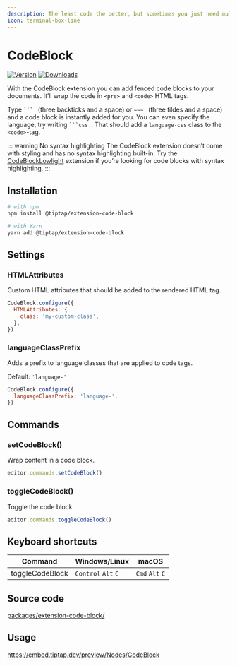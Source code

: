 ```yaml
---
description: The least code the better, but sometimes you just need multiple lines.
icon: terminal-box-line
---
```


# CodeBlock
[![Version](https://img.shields.io/npm/v/@tiptap/extension-code-block.svg?label=version)](https://www.npmjs.com/package/@tiptap/extension-code-block)
[![Downloads](https://img.shields.io/npm/dm/@tiptap/extension-code-block.svg)](https://npmcharts.com/compare/@tiptap/extension-code-block?minimal=true)

With the CodeBlock extension you can add fenced code blocks to your documents. It’ll wrap the code in `<pre>` and `<code>` HTML tags.

Type <code>&grave;&grave;&grave;&nbsp;</code> (three backticks and a space) or <code>&Tilde;&Tilde;&Tilde;&nbsp;</code> (three tildes and a space) and a code block is instantly added for you. You can even specify the language, try writing <code>&grave;&grave;&grave;css&nbsp;</code>. That should add a `language-css` class to the `<code>`-tag.

::: warning No syntax highlighting
The CodeBlock extension doesn’t come with styling and has no syntax highlighting built-in. Try the [CodeBlockLowlight](/api/nodes/code-block-lowlight) extension if you’re looking for code blocks with syntax highlighting.
:::

## Installation
```bash
# with npm
npm install @tiptap/extension-code-block

# with Yarn
yarn add @tiptap/extension-code-block
```

## Settings

### HTMLAttributes
Custom HTML attributes that should be added to the rendered HTML tag.

```js
CodeBlock.configure({
  HTMLAttributes: {
    class: 'my-custom-class',
  },
})
```

### languageClassPrefix
Adds a prefix to language classes that are applied to code tags.

Default: `'language-'`

```js
CodeBlock.configure({
  languageClassPrefix: 'language-',
})
```

## Commands

### setCodeBlock()
Wrap content in a code block.

```js
editor.commands.setCodeBlock()
```

### toggleCodeBlock()
Toggle the code block.

```js
editor.commands.toggleCodeBlock()
```

## Keyboard shortcuts
| Command         | Windows/Linux                 | macOS                     |
| --------------- | ----------------------------- | ------------------------- |
| toggleCodeBlock | `Control`&nbsp;`Alt`&nbsp;`C` | `Cmd`&nbsp;`Alt`&nbsp;`C` |

## Source code
[packages/extension-code-block/](https://github.com/ueberdosis/tiptap/blob/main/packages/extension-code-block/)

## Usage
https://embed.tiptap.dev/preview/Nodes/CodeBlock
